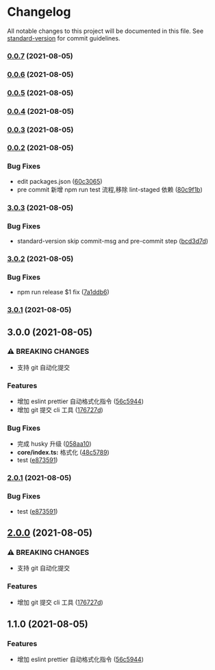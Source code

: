 # Changelog

All notable changes to this project will be documented in this file. See [standard-version](https://github.com/conventional-changelog/standard-version) for commit guidelines.

### [0.0.7](https://github.com/jsjzh/tiny-codes/compare/v0.0.6...v0.0.7) (2021-08-05)

### [0.0.6](https://github.com/jsjzh/tiny-codes/compare/v0.0.5...v0.0.6) (2021-08-05)

### [0.0.5](https://github.com/jsjzh/tiny-codes/compare/v0.0.4...v0.0.5) (2021-08-05)

### [0.0.4](https://github.com/jsjzh/tiny-codes/compare/v0.0.3...v0.0.4) (2021-08-05)

### [0.0.3](https://github.com/jsjzh/tiny-codes/compare/v0.0.2...v0.0.3) (2021-08-05)

### [0.0.2](https://github.com/jsjzh/tiny-codes/compare/v3.0.3...v0.0.2) (2021-08-05)


### Bug Fixes

* edit packages.json ([60c3065](https://github.com/jsjzh/tiny-codes/commit/60c3065b2a4e3feb53a557f73cded2aad764910e))
* pre commit 新增 npm run test 流程,移除 lint-staged 依赖 ([80c9f1b](https://github.com/jsjzh/tiny-codes/commit/80c9f1b3c0e1ebb1f7f9f26f2c72e17d75e697f5))

### [3.0.3](https://github.com/jsjzh/tiny-codes/compare/v3.0.2...v3.0.3) (2021-08-05)


### Bug Fixes

* standard-version skip commit-msg and pre-commit step ([bcd3d7d](https://github.com/jsjzh/tiny-codes/commit/bcd3d7de423f68a799d474a875395a7f2ca18794))

### [3.0.2](https://github.com/jsjzh/tiny-codes/compare/v3.0.1...v3.0.2) (2021-08-05)


### Bug Fixes

* npm run release $1 fix ([7a1ddb6](https://github.com/jsjzh/tiny-codes/commit/7a1ddb6396bceaf046d4cf4ea80cb5942f0ac013))

### [3.0.1](https://github.com/jsjzh/tiny-codes/compare/v3.0.0...v3.0.1) (2021-08-05)

## 3.0.0 (2021-08-05)


### ⚠ BREAKING CHANGES

* 支持 git 自动化提交

### Features

* 增加 eslint prettier 自动格式化指令 ([56c5944](https://github.com/jsjzh/tiny-codes/commit/56c5944cc1c80f3bf5fd47a101aa749c9f4873d3))
* 增加 git 提交 cli 工具 ([176727d](https://github.com/jsjzh/tiny-codes/commit/176727d239eb2e309e17b332cb818f2161209779))


### Bug Fixes

* 完成 husky 升级 ([058aa10](https://github.com/jsjzh/tiny-codes/commit/058aa103b70b80b4937d287a337fca31fb083582))
* **core/index.ts:** 格式化 ([48c5789](https://github.com/jsjzh/tiny-codes/commit/48c5789b8c38fb54fc1491fd72fff21992c7e2f3))
* test ([e873591](https://github.com/jsjzh/tiny-codes/commit/e873591bb3d1a56577243e118ffc6a943fb83f6b))

### [2.0.1](https://github.com/jsjzh/tiny-codes/compare/v2.0.0...v2.0.1) (2021-08-05)


### Bug Fixes

* test ([e873591](https://github.com/jsjzh/tiny-codes/commit/e873591bb3d1a56577243e118ffc6a943fb83f6b))

## [2.0.0](https://github.com/jsjzh/tiny-codes/compare/v1.1.0...v2.0.0) (2021-08-05)


### ⚠ BREAKING CHANGES

* 支持 git 自动化提交

### Features

* 增加 git 提交 cli 工具 ([176727d](https://github.com/jsjzh/tiny-codes/commit/176727d239eb2e309e17b332cb818f2161209779))

## 1.1.0 (2021-08-05)


### Features

* 增加 eslint prettier 自动格式化指令 ([56c5944](https://github.com/jsjzh/tiny-codes/commit/56c5944cc1c80f3bf5fd47a101aa749c9f4873d3))
